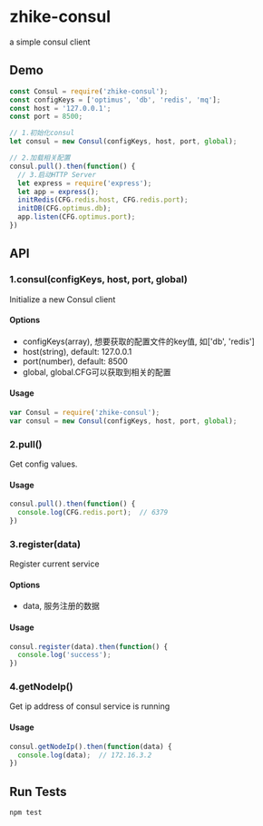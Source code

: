 # zhike-consul

a simple consul client

## Demo
```js
const Consul = require('zhike-consul');
const configKeys = ['optimus', 'db', 'redis', 'mq'];
const host = '127.0.0.1';
const port = 8500;

// 1.初始化consul
let consul = new Consul(configKeys, host, port, global);

// 2.加载相关配置
consul.pull().then(function() {
  // 3.启动HTTP Server
  let express = require('express');
  let app = express();
  initRedis(CFG.redis.host, CFG.redis.port);
  initDB(CFG.optimus.db);
  app.listen(CFG.optimus.port);
})
```
## API
### 1.consul(configKeys, host, port, global)
Initialize a new Consul client

#### Options
+ configKeys(array), 想要获取的配置文件的key值, 如['db', 'redis']
+ host(string), default: 127.0.0.1
+ port(number), default: 8500
+ global, global.CFG可以获取到相关的配置

#### Usage
```js
var Consul = require('zhike-consul');
var consul = new Consul(configKeys, host, port, global);
```

### 2.pull()
Get config values.

#### Usage
```js
consul.pull().then(function() {
  console.log(CFG.redis.port);  // 6379
})
```

### 3.register(data)
Register current service

#### Options
+ data, 服务注册的数据

#### Usage
```js
consul.register(data).then(function() {
  console.log('success');
})
```

### 4.getNodeIp()
Get ip address of consul service is running

#### Usage
```js
consul.getNodeIp().then(function(data) {
  console.log(data);  // 172.16.3.2
})
```

## Run Tests
```
npm test
```
